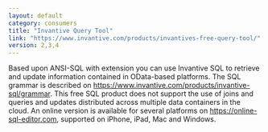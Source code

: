 ```yaml
---
layout: default
category: consumers
title: "Invantive Query Tool"
link: "https://www.invantive.com/products/invantives-free-query-tool/"
version: 2,3,4
---
```

Based upon ANSI-SQL with extension you can use Invantive SQL to retrieve and update information contained in OData-based platforms. The SQL grammar is described on https://www.invantive.com/products/invantive-sql/grammar. This free SQL product does not support the use of joins and queries and updates distributed across multiple data containers in the cloud. An online version is available for several platforms on https://online-sql-editor.com, supported on iPhone, iPad, Mac and Windows.
